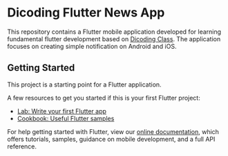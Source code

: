 # Dicoding Flutter News App

This repository contains a Flutter mobile application developed for learning fundamental flutter development based on [Dicoding Class](https://www.dicoding.com/academies/195). The application focuses on creating simple notification on Android and iOS.

## Getting Started

This project is a starting point for a Flutter application.

A few resources to get you started if this is your first Flutter project:

- [Lab: Write your first Flutter app](https://flutter.dev/docs/get-started/codelab)
- [Cookbook: Useful Flutter samples](https://flutter.dev/docs/cookbook)

For help getting started with Flutter, view our
[online documentation](https://flutter.dev/docs), which offers tutorials,
samples, guidance on mobile development, and a full API reference.
